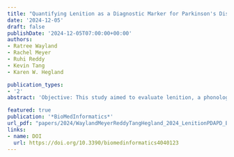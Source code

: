 ```yaml
---
title: "Quantifying Lenition as a Diagnostic Marker for Parkinson's Disease and Atypical Parkinsonism"
date: '2024-12-05'
draft: false
publishDate: '2024-12-05T07:00:00+00:00'
authors:
- Ratree Wayland
- Rachel Meyer
- Ruhi Reddy
- Kevin Tang
- Karen W. Hegland

publication_types:
- '2'
abstract: 'Objective: This study aimed to evaluate lenition, a phonological process involving consonant weakening, as a diagnostic marker for differentiating Parkinson’s Disease (PD) from Atypical Parkinsonism (APD). Early diagnosis is critical for optimizing treatment outcomes, and lenition patterns in stop consonants may provide valuable insights into the distinct motor speech impairments associated with these conditions. Methods: Using Phonet, a machine learning model trained to detect phonological features, we analyzed the posterior probabilities of continuant and sonorant features from the speech of 142 participants (108 PD, 34 APD). Lenition was quantified based on deviations from expected values, and linear mixed-effects models were applied to compare phonological patterns between the two groups. Results: PD patients exhibited more stable articulatory patterns, particularly in preserving the contrast between voiced and voiceless stops. In contrast, APD patients showed greater lenition, particularly in voiceless stops, coupled with increased articulatory variability, reflecting a more generalized motor deficit. Conclusions: Lenition patterns, especially in voiceless stops, may serve as non-invasive markers for distinguishing PD from APD. These findings suggest potential applications in early diagnosis and tracking disease progression. Future research should expand the analysis to include a broader range of phonological features and contexts to improve diagnostic accuracy.'

featured: true
publication: '*BioMedInformatics*'
url_pdf: "papers/2024/WaylandMeyerReddyTangHegland_2024_LenitionPDAPD_BioMedInformatics.pdf"
links:
- name: DOI
  url: https://doi.org/10.3390/biomedinformatics4040123
---
```

